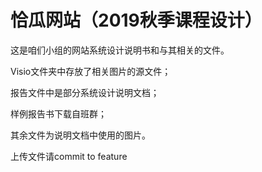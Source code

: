 # 恰瓜网站（2019秋季课程设计）

这是咱们小组的网站系统设计说明书和与其相关的文件。

Visio文件夹中存放了相关图片的源文件；

报告文件中是部分系统设计说明文档；

样例报告书下载自班群；

其余文件为说明文档中使用的图片。

上传文件请commit to feature
